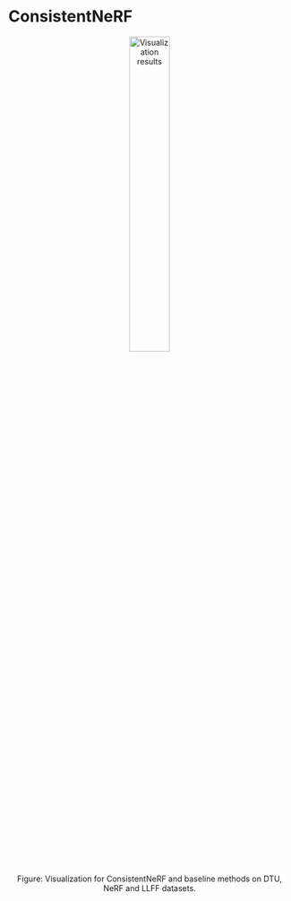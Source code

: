 # ConsistentNeRF

<p align="center">
<img src="vis_results/visualization.mp4" alt="Visualization results" width="38%">
</p>
<p align="center">
Figure: Visualization for ConsistentNeRF and baseline methods on DTU, NeRF and LLFF datasets.
</p>
